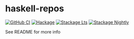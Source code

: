 # haskell-repos

[![GitHub CI](https://github.com/ad-si/haskell-repos/workflows/CI/badge.svg)](https://github.com/ad-si/haskell-repos/actions)
[![Hackage](https://img.shields.io/hackage/v/haskell-repos.svg?logo=haskell)](https://hackage.haskell.org/package/haskell-repos)
[![Stackage Lts](http://stackage.org/package/haskell-repos/badge/lts)](http://stackage.org/lts/package/haskell-repos)
[![Stackage Nightly](http://stackage.org/package/haskell-repos/badge/nightly)](http://stackage.org/nightly/package/haskell-repos)

See README for more info
